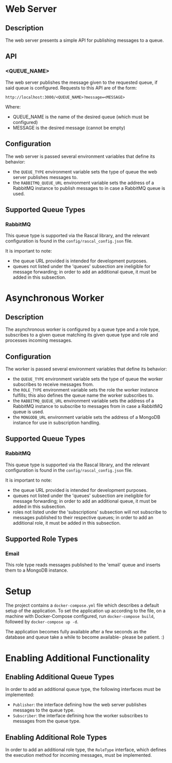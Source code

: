 # Web Server

## Description

The web server presents a simple API for publishing messages to a queue.

## API 

### <QUEUE_NAME>

The web server publishes the message given to the requested queue, if said queue is configured.
Requests to this API are of the form:

`http://localhost:3000/<QUEUE_NAME>?message=<MESSAGE>`
  
Where:
 - QUEUE_NAME is the name of the desired queue (which must be configured)
 - MESSAGE is the desired message (cannot be empty)

## Configuration 

The web server is passed several environment variables that define its behavior:
 - the `QUEUE_TYPE` environment variable sets the type of queue the web server publishes messages to.
 - the `RABBITMQ_QUEUE_URL` environment variable sets the address of a RabbitMQ instance to publish messages to in case a RabbitMQ queue is used.

## Supported Queue Types

### RabbitMQ

This queue type is supported via the Rascal library, and the relevant configuration is found in the `config/rascal_config.json` file.

It is important to note:
 - the queue URL provided is intended for development purposes.
 - queues not listed under the 'queues' subsection are ineligible for message forwarding; in order to add an additional queue, it must be added in this subsection.


# Asynchronous Worker

## Description

The asynchronous worker is configured by a queue type and a role type, subscribes to a given queue matching its given queue type and role and processes incoming messages.

## Configuration

The worker is passed several environment variables that define its behavior:
 - the `QUEUE_TYPE` environment variable sets the type of queue the worker subscribes to receive messages from.
 - the `ROLE_TYPE` environment variable sets the role the worker instance fulfills; this also defines the queue name the worker subscribes to.
 - the `RABBITMQ_QUEUE_URL` environment variable sets the address of a RabbitMQ instance to subscribe to messages from in case a RabbitMQ queue is used.
 - the `MONGODB_URL` environment variable sets the address of a MongoDB instance for use in subscription handling.

## Supported Queue Types

### RabbitMQ

This queue type is supported via the Rascal library, and the relevant configuration is found in the `config/rascal_config.json` file.

It is important to note:
 - the queue URL provided is intended for development purposes.
 - queues not listed under the 'queues' subsection are ineligible for message forwarding; in order to add an additional queue, it must be added in this subsection.
 - roles not listed under the 'subscriptions' subsection will not subscribe to messages published to their respective queues; in order to add an additional role, it must be added in this subsection.

## Supported Role Types

### Email

This role type reads messages published to the 'email' queue and inserts them to a MongoDB instance.

# Setup

The project contains a `docker-compose.yml` file which describes a default setup of the application. To set the application up according to the file, on a machine with Docker-Compose configured, run `docker-compose build`, followed by `docker-compose up -d`.

The application becomes fully available after a few seconds as the database and queue take a while to become available- please be patient. :)

# Enabling Additional Functionality

## Enabling Additional Queue Types

In order to add an additional queue type, the following interfaces must be implemented:
 - `Publisher`: the interface defining how the web server publishes messages to the queue type.
 - `Subscriber`: the interface defining how the worker subscribes to messages from the queue type.

## Enabling Additional Role Types

In order to add an additional role type, the `RoleType` interface, which defines the execution method for incoming messages, must be implemented.
